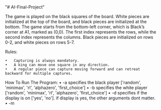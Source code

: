 "# AI-Final-Project"


The game is played on the black squares of the board.
White pieces are initialized at the top of the board, and black pieces are initialized at the bottom.
The game starts from the bottom-left corner, which is Black’s corner at A1, marked as (0,0).
The first index represents the rows, while the second index represents the columns.
Black pieces are initialized on rows 0-2, and white pieces on rows 5-7.

Rules:

	•	Capturing is always mandatory.
	•	A king can move one square in any direction.
	•	A regular piece can capture moving forward and can retreat backward for multiple captures.
 
How To Run The Program:
 	•	-a specifies the black player ['random', 'minimax', 'rl', 'alphazero', 'first_choice']
  	•	-b specifies the white player ['random', 'minimax', 'rl', 'alphazero', 'first_choice']
   	•	-d specifies if the display is on ['yes', 'no']. if display is yes, the other arguments dont matter.
    	•	-m
  
